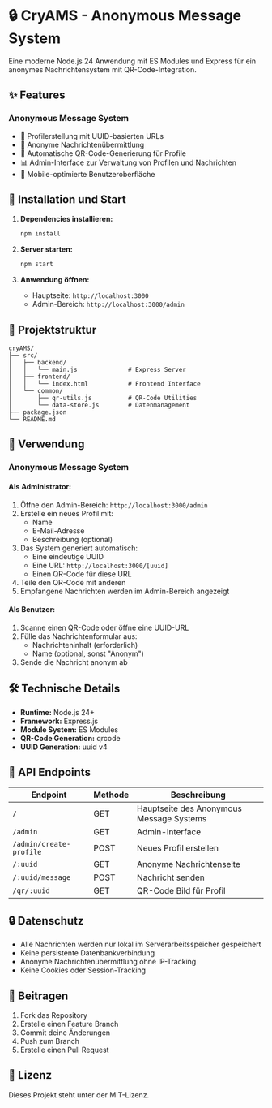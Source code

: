 # 🔒 CryAMS - Anonymous Message System

Eine moderne Node.js 24 Anwendung mit ES Modules und Express für ein anonymes Nachrichtensystem mit QR-Code-Integration.

## ✨ Features

### Anonymous Message System
- 👤 Profilerstellung mit UUID-basierten URLs
- 💬 Anonyme Nachrichtenübermittlung
- 🔗 Automatische QR-Code-Generierung für Profile
- 📊 Admin-Interface zur Verwaltung von Profilen und Nachrichten
- 📱 Mobile-optimierte Benutzeroberfläche

## 🚀 Installation und Start

1. **Dependencies installieren:**
   ```bash
   npm install
   ```

2. **Server starten:**
   ```bash
   npm start
   ```

3. **Anwendung öffnen:**
   - Hauptseite: `http://localhost:3000`
   - Admin-Bereich: `http://localhost:3000/admin`

## 📁 Projektstruktur

```
cryAMS/
├── src/
│   ├── backend/
│   │   └── main.js              # Express Server
│   ├── frontend/
│   │   └── index.html           # Frontend Interface
│   └── common/
│       ├── qr-utils.js          # QR-Code Utilities
│       └── data-store.js        # Datenmanagement
├── package.json
└── README.md
```

## 🎯 Verwendung

### Anonymous Message System

#### Als Administrator:
1. Öffne den Admin-Bereich: `http://localhost:3000/admin`
2. Erstelle ein neues Profil mit:
   - Name
   - E-Mail-Adresse
   - Beschreibung (optional)
3. Das System generiert automatisch:
   - Eine eindeutige UUID
   - Eine URL: `http://localhost:3000/[uuid]`
   - Einen QR-Code für diese URL
4. Teile den QR-Code mit anderen
5. Empfangene Nachrichten werden im Admin-Bereich angezeigt

#### Als Benutzer:
1. Scanne einen QR-Code oder öffne eine UUID-URL
2. Fülle das Nachrichtenformular aus:
   - Nachrichteninhalt (erforderlich)
   - Name (optional, sonst "Anonym")
3. Sende die Nachricht anonym ab

## 🛠️ Technische Details

- **Runtime:** Node.js 24+
- **Framework:** Express.js
- **Module System:** ES Modules
- **QR-Code Generation:** qrcode
- **UUID Generation:** uuid v4

## 📝 API Endpoints

| Endpoint | Methode | Beschreibung |
|----------|---------|--------------|
| `/` | GET | Hauptseite des Anonymous Message Systems |
| `/admin` | GET | Admin-Interface |
| `/admin/create-profile` | POST | Neues Profil erstellen |
| `/:uuid` | GET | Anonyme Nachrichtenseite |
| `/:uuid/message` | POST | Nachricht senden |
| `/qr/:uuid` | GET | QR-Code Bild für Profil |

## 🔒 Datenschutz

- Alle Nachrichten werden nur lokal im Serverarbeitsspeicher gespeichert
- Keine persistente Datenbankverbindung
- Anonyme Nachrichtenübermittlung ohne IP-Tracking
- Keine Cookies oder Session-Tracking

## 🤝 Beitragen

1. Fork das Repository
2. Erstelle einen Feature Branch
3. Commit deine Änderungen
4. Push zum Branch
5. Erstelle einen Pull Request

## 📄 Lizenz

Dieses Projekt steht unter der MIT-Lizenz.

